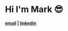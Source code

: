 # Hi I'm Mark 😎

#### **[email](mailto:markkornwork@gmail.com) | [linkedin](https://www.linkedin.com/in/markysha/)**

<!--
- won IOI ACM ICPC
- HFT arbitrage bots
- HSE НИУ ВШЭ
- Machine learning, Dada science
- Blockchain minimax Solidity
-->
